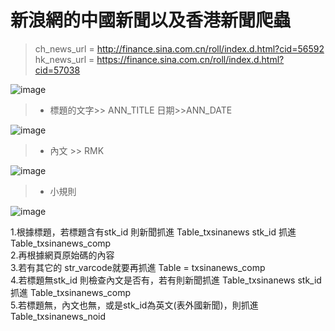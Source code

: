 
# 新浪網的中國新聞以及香港新聞爬蟲
> ch_news_url = http://finance.sina.com.cn/roll/index.d.html?cid=56592        
> hk_news_url = https://finance.sina.com.cn/roll/index.d.html?cid=57038      



![image](https://user-images.githubusercontent.com/77848848/167262291-78e540d8-7eb6-42fa-affb-dd1d80d9c4e1.png)

> - 標題的文字>> ANN_TITLE  日期>>ANN_DATE

![image](https://user-images.githubusercontent.com/77848848/167262349-3b269c60-4556-43bd-89d4-ad6e8691ab1a.png)


> - 內文 >> RMK

![image](https://user-images.githubusercontent.com/77848848/167262308-857587d1-7369-4f84-a038-69260dbd9e67.png)


> - 小規則


![image](https://user-images.githubusercontent.com/77848848/167262314-c8f09679-e22e-440f-ad8c-19b3d097a817.png)

1.根據標題，若標題含有stk_id 則新聞抓進 Table_txsinanews  stk_id 抓進 Table_txsinanews_comp       
2.再根據網頁原始碼的內容                   
3.若有其它的 str_varcode就要再抓進 Table = txsinanews_comp       
4.若標題無stk_id 則檢查內文是否有，若有則新聞抓進 Table_txsinanews  stk_id 抓進 Table_txsinanews_comp        
5.若標題無，內文也無，或是stk_id為英文(表外國新聞)，則抓進Table_txsinanews_noid        

